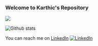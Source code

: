 ### Welcome to Karthic's Repository
![](https://komarev.com/ghpvc/?username=KarthicAnnadurai&color=brightgreen)

![Github stats](https://github-readme-stats.vercel.app/api?username=KarthicAnnadurai&show_icons=true)

<!-- Actual text -->

You can reach me on [LinkedIn](https://www.linkedin.com/in/karthic-annadurai/) [![LinkedIn][1.2]][1]

<!-- Icons -->

[1.2]: https://raw.githubusercontent.com/MartinHeinz/MartinHeinz/master/linkedin-3-16.png

<!-- Links to your social media accounts -->

[1]: https://www.linkedin.com/in/karthic-annadurai/

<!--
**KarthicAnnadurai/KarthicAnnadurai** is a ✨ _special_ ✨ repository because its `README.md` (this file) appears on your GitHub profile.

Here are some ideas to get you started:

- 🔭 I’m currently working on ...
- 🌱 I’m currently learning ...
- 👯 I’m looking to collaborate on ...
- 🤔 I’m looking for help with ...
- 💬 Ask me about ...
- 📫 How to reach me: ...
- 😄 Pronouns: ...
- ⚡ Fun fact: ...

🌱 I’m currently a Master's student MTech CSE at National Institute of Technology, Silchar

📫 Reach me @ https://www.linkedin.com/in/karthic-annadurai/
-->
